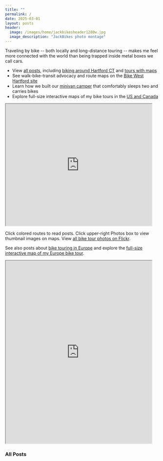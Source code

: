 ```yaml
---
title: ""
permalink: /
date: 2025-03-01
layout: posts
header:
  image: /images/home/jackbikesheader1280w.jpg
  image_description: "JackBikes photo montage"
---
```

Traveling by bike -- both locally and long-distance touring -- makes me feel more connected with the world than being trapped inside metal boxes we call cars.

- View [all posts](#all-posts), including [biking around Hartford CT](/categories/#around-hartford-ct) and [tours with maps](/categories/#tours-with-maps)
- See walk-bike-transit advocacy and route maps on the [Bike West Hartford site](https://bikewesthartford.org)
- Learn how we built our [minivan camper](/minivan-camper) that comfortably sleeps two and carries bikes
- Explore full-size interactive maps of my bike tours in the [US and Canada](https://jackdougherty.github.io/bikemapcode/index.html)

<iframe src="https://jackdougherty.github.io/bikemapcode/index.html" width="95%" height="400px"></iframe>

Click colored routes to read posts. Click upper-right Photos box to view thumbnail images on maps. View [all bike tour photos on Flickr](https://www.flickr.com/photos/56513965@N06/albums).

See also posts about [bike touring in Europe](/categories/#europe) and explore the [full-size interactive map of my Europe bike tour](https://jackdougherty.github.io/bikemapcode/europe.html).

<iframe src="https://jackdougherty.github.io/bikemapcode/europe.html" width="95%" height="600px"></iframe>

### All Posts
